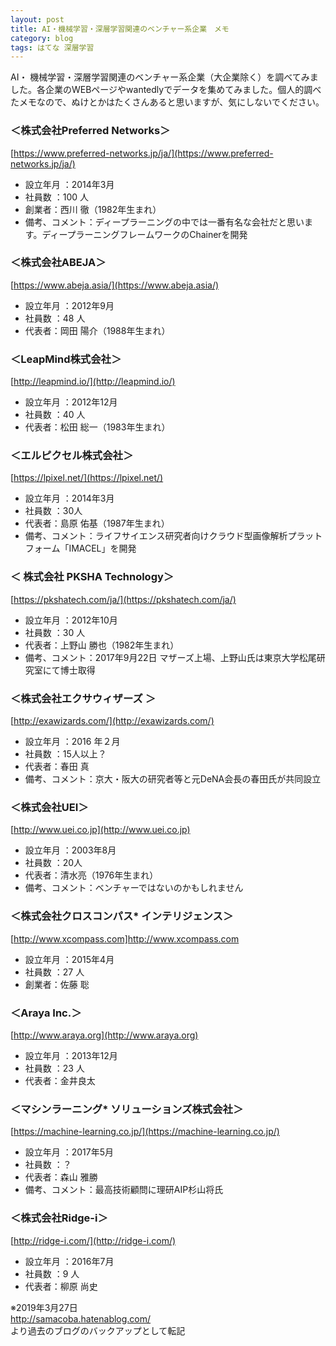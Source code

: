 ```yaml
---
layout: post
title: AI・機械学習・深層学習関連のベンチャー系企業　メモ
category: blog
tags: はてな 深層学習
---
```


AI・ 機械学習・深層学習関連のベンチャー系企業（大企業除く）を調べてみました。各企業のWEBページやwantedlyでデータを集めてみました。個人的調べたメモなので、ぬけとかはたくさんあると思いますが、気にしないでください。

 
### ＜株式会社Preferred Networks＞

[https://www.preferred-networks.jp/ja/](https://www.preferred-networks.jp/ja/)

* 設立年月 ：2014年3月
* 社員数 ：100 人
* 創業者：西川 徹（1982年生まれ）
* 備考、コメント：ディープラーニングの中では一番有名な会社だと思います。ディープラーニングフレームワークのChainerを開発 

 

### ＜株式会社ABEJA＞

[https://www.abeja.asia/](https://www.abeja.asia/)

* 設立年月 ：2012年9月
* 社員数 ：48 人
* 代表者：岡田 陽介（1988年生まれ）

 

### ＜LeapMind株式会社＞

[http://leapmind.io/](http://leapmind.io/)

* 設立年月 ：2012年12月
* 社員数 ：40 人
* 代表者：松田 総一（1983年生まれ）

 

### ＜エルピクセル株式会社＞

[https://lpixel.net/](https://lpixel.net/)

* 設立年月 ：2014年3月
* 社員数 ：30人
* 代表者：島原 佑基（1987年生まれ）
* 備考、コメント：ライフサイエンス研究者向けクラウド型画像解析プラットフォーム「IMACEL」を開発

 

### ＜ 株式会社 PKSHA Technology＞

[https://pkshatech.com/ja/](https://pkshatech.com/ja/)

* 設立年月 ：2012年10月
* 社員数 ：30 人
* 代表者：上野山 勝也（1982年生まれ）
* 備考、コメント：2017年9月22日 マザーズ上場、上野山氏は東京大学松尾研究室にて博士取得 

 

 

### ＜株式会社エクサウィザーズ ＞

[http://exawizards.com/](http://exawizards.com/)

* 設立年月 ：2016 年２月
* 社員数 ：15人以上？
* 代表者：春田 真
* 備考、コメント：京大・阪大の研究者等と元DeNA会長の春田氏が共同設立

 

### ＜株式会社UEI＞

[http://www.uei.co.jp](http://www.uei.co.jp)

* 設立年月 ：2003年8月
* 社員数 ：20人
* 代表者：清水亮（1976年生まれ）
* 備考、コメント：ベンチャーではないのかもしれません

 

### ＜株式会社クロスコンパス* インテリジェンス＞

[http://www.xcompass.com]http://www.xcompass.com

* 設立年月 ：2015年4月
* 社員数 ：27 人
* 創業者：佐藤 聡

 

### ＜Araya Inc.＞

[http://www.araya.org](http://www.araya.org)

* 設立年月 ：2013年12月
* 社員数 ：23 人
* 代表者：金井良太

 

### ＜マシンラーニング* ソリューションズ株式会社＞

[https://machine-learning.co.jp/](https://machine-learning.co.jp/)

* 設立年月 ：2017年5月
* 社員数 ：？
* 代表者：森山 雅勝
* 備考、コメント：最高技術顧問に理研AIP杉山将氏

 

### ＜株式会社Ridge-i＞

[http://ridge-i.com/](http://ridge-i.com/) 

* 設立年月 ：2016年7月
* 社員数 ：9 人
* 代表者：柳原 尚史

※2019年3月27日  
http://samacoba.hatenablog.com/  
より過去のブログのバックアップとして転記